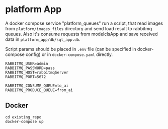 # platform App

A docker compose service "platform_queues" run a script, that read images from `platform/images_files` directory and send load result to rabbitmq queues. Also it's consume requests from modelclsApp and save received data in `platform_app/db/sql_app.db`.

Script params should be placed in `.env` file (can be specified in docker-compose config) or in `docker-compose.yaml` directly.

```lombok.config
RABBITMQ_USER=admin
RABBITMQ_PASSWORD=pass
RABBITMQ_HOST=rabbitmqServer
RABBITMQ_PORT=5672

RABBITMQ_CONSUME_QUEUE=to_ai
RABBITMQ_PRODUCE_QUEUE=from_ai
```


## Docker

```
cd existing_repo
docker-compose up
```


